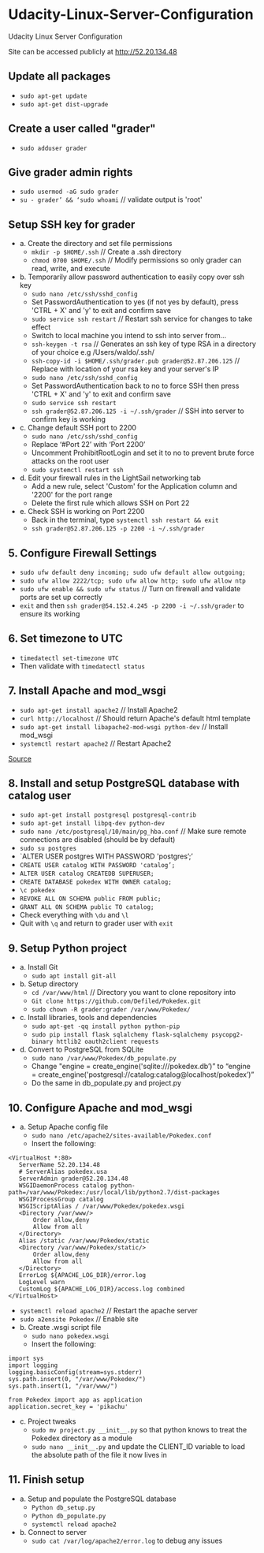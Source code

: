 # Udacity-Linux-Server-Configuration
Udacity Linux Server Configuration

Site can be accessed publicly at http://52.20.134.48

## Update all packages
- `sudo apt-get update`
- `sudo apt-get dist-upgrade`


## Create a user called "grader"
- `sudo adduser grader`


## Give grader admin rights
- `sudo usermod -aG sudo grader`
- `su - grader’ && ‘sudo whoami` // validate output is 'root'

## Setup SSH key for grader
- a. Create the directory and set file permissions
  - `mkdir -p $HOME/.ssh` // Create a .ssh directory
  - `chmod 0700 $HOME/.ssh` // Modify permissions so only grader can read, write, and execute
- b. Temporarily allow password authentication to easily copy over ssh key
  - `sudo nano /etc/ssh/sshd_config`
  - Set PasswordAuthentication to yes (if not yes by default), press 'CTRL + X' and 'y' to exit and confirm save
  - `sudo service ssh restart` // Restart ssh service for changes to take effect
  - Switch to local machine you intend to ssh into server from...
  - `ssh-keygen -t rsa` // Generates an ssh key of type RSA in a directory of your choice e.g /Users/waldo/.ssh/
  - `ssh-copy-id -i $HOME/.ssh/grader.pub grader@52.87.206.125` // Replace with location of your rsa key and your server's IP
  - `sudo nano /etc/ssh/sshd_config`
  - Set PasswordAuthentication back to no to force SSH then press 'CTRL + X' and 'y' to exit and confirm save
  - `sudo service ssh restart`
  - `ssh grader@52.87.206.125 -i ~/.ssh/grader` // SSH into server to confirm key is working
- c. Change default SSH port to 2200
  - `sudo nano /etc/ssh/sshd_config` 
  - Replace ‘#Port 22’ with ‘Port 2200’
  - Uncomment ProhibitRootLogin and set it to no to prevent brute force attacks on the root user
  - `sudo systemctl restart ssh`
- d. Edit your firewall rules in the LightSail networking tab
  - Add a new rule, select 'Custom' for the Application column and '2200' for the port range
  - Delete the first rule which allows SSH on Port 22
- e. Check SSH is working on Port 2200
  - Back in the terminal, type `systemctl ssh restart && exit`
  - `ssh grader@52.87.206.125 -p 2200 -i ~/.ssh/grader`


## 5. Configure Firewall Settings
- `sudo ufw default deny incoming; sudo ufw default allow outgoing;`
- `sudo ufw allow 2222/tcp; sudo ufw allow http; sudo ufw allow ntp`
- `sudo ufw enable && sudo ufw status` // Turn on firewall and validate ports are set up correctly
- `exit` and then `ssh grader@54.152.4.245 -p 2200 -i ~/.ssh/grader` to ensure its working


## 6. Set timezone to UTC
- `timedatectl set-timezone UTC`
- Then validate with `timedatectl status`


## 7. Install Apache and mod_wsgi 
- `sudo apt-get install apache2` // Install Apache2
- `curl http://localhost` // Should return Apache's default html template
- `sudo apt-get install libapache2-mod-wsgi python-dev` // Install mod_wsgi
- `systemctl restart apache2` // Restart Apache2

[Source](https://www.digitalocean.com/community/tutorials/how-to-set-up-an-apache-mysql-and-python-lamp-server-without-frameworks-on-ubuntu-14-04)


## 8. Install and setup PostgreSQL database with catalog user
- `sudo apt-get install postgresql postgresql-contrib`
- `sudo apt-get install libpq-dev python-dev`
- `sudo nano /etc/postgresql/10/main/pg_hba.conf` // Make sure remote connections are disabled (should be by default)
- `sudo su postgres`
- `ALTER USER postgres WITH PASSWORD 'postgres’;’
- `CREATE USER catalog WITH PASSWORD 'catalog’;`
- `ALTER USER catalog CREATEDB SUPERUSER;`
- `CREATE DATABASE pokedex WITH OWNER catalog;`
- `\c pokedex`
- `REVOKE ALL ON SCHEMA public FROM public;`
- `GRANT ALL ON SCHEMA public TO catalog;`
- Check everything with `\du` and `\l`
- Quit with `\q` and return to grader user with `exit`


## 9. Setup Python project
- a. Install Git
  - `sudo apt install git-all`
- b. Setup directory
  - `cd /var/www/html` // Directory you want to clone repository into
  - `Git clone https://github.com/Defiled/Pokedex.git`
  - `sudo chown -R grader:grader /var/www/Pokedex/`
- c. Install libraries, tools and dependencies 
  - `sudo apt-get -qq install python python-pip`
  - `sudo pip install flask sqlalchemy flask-sqlalchemy psycopg2-binary httlib2 oauth2client requests`
- d. Convert to PostgreSQL from SQLite
  - `sudo nano /var/www/Pokedex/db_populate.py`
  - Change "engine = create_engine('sqlite:///pokedex.db’)” to “engine = create_engine('postgresql://catalog:catalog@localhost/pokedex’)”
  - Do the same in db_populate.py and project.py


## 10. Configure Apache and mod_wsgi
- a. Setup Apache config file
  - `sudo nano /etc/apache2/sites-available/Pokedex.conf`
  - Insert the following:
```
<VirtualHost *:80>
   ServerName 52.20.134.48
   # ServerAlias pokedex.usa
   ServerAdmin grader@52.20.134.48
   WSGIDaemonProcess catalog python-path=/var/www/Pokedex:/usr/local/lib/python2.7/dist-packages
   WSGIProcessGroup catalog
   WSGIScriptAlias / /var/www/Pokedex/pokedex.wsgi
   <Directory /var/www/>
       Order allow,deny
       Allow from all
   </Directory>
   Alias /static /var/www/Pokedex/static
   <Directory /var/www/Pokedex/static/>
       Order allow,deny
       Allow from all
   </Directory>
   ErrorLog ${APACHE_LOG_DIR}/error.log
   LogLevel warn
   CustomLog ${APACHE_LOG_DIR}/access.log combined
</VirtualHost>
```
  - `systemctl reload apache2` // Restart the apache server
  - `sudo a2ensite Pokedex` // Enable site
- b. Create .wsgi script file
  - `sudo nano pokedex.wsgi` 
  - Insert the following:
```
import sys
import logging
logging.basicConfig(stream=sys.stderr)
sys.path.insert(0, "/var/www/Pokedex/")
sys.path.insert(1, "/var/www/")

from Pokedex import app as application
application.secret_key = 'pikachu'
```
- c. Project tweaks
  - `sudo mv project.py __init__.py` so that python knows to treat the Pokedex directory as a module
  - `sudo nano __init__.py` and update the CLIENT_ID variable to load the absolute path of the file it now lives in


## 11. Finish setup
- a. Setup and populate the PostgreSQL database
  - `Python db_setup.py`
  - `Python db_populate.py`
  - `systemctl reload apache2`
- b. Connect to server
  - `sudo cat /var/log/apache2/error.log` to debug any issues
